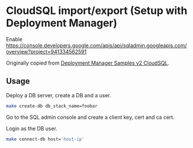 
# CloudSQL import/export (Setup with Deployment Manager)

Enable
https://console.developers.google.com/apis/api/sqladmin.googleapis.com/overview?project=941334562591

Originally copied from [Deployment Manager Samples v2 CloudSQL](https://github.com/GoogleCloudPlatform/deploymentmanager-samples/tree/master/examples/v2/cloudsql).

## Usage

Deploy a DB server, create a DB and a user.

```sh
make create-db db_stack_name=foobar
```

Go to the SQL admin console and create a client key, cert and ca cert.

Login as the DB user.

```sh
make connect-db host='host-ip'
```
